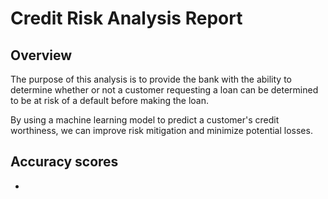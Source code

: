 # Credit Risk Analysis Report

## Overview

The purpose of this analysis is to provide the bank with the ability to determine whether or not a customer requesting a loan 
can be determined to be at risk of a default before making the loan. 

By using a machine learning model to predict a customer's credit worthiness, we can improve risk mitigation and minimize potential losses. 

## Accuracy scores

*
